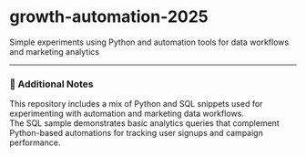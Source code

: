 # growth-automation-2025
Simple experiments using Python and automation tools for data workflows and marketing analytics


---

### 🧩 Additional Notes
This repository includes a mix of Python and SQL snippets used for experimenting with automation and marketing data workflows.  
The SQL sample demonstrates basic analytics queries that complement Python-based automations for tracking user signups and campaign performance.
